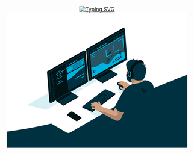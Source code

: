 
<p align="center">
  <a href="https://git.io/typing-svg"><img src="https://readme-typing-svg.demolab.com?font=Nova+Square&weight=900&size=30&duration=3000&pause=1000&color=18EC39DD&center=true&random=false&width=435&lines=Hy+there!;I'm+Dar%C3%ADo+Poves;Welcome+to+my+profile" alt="Typing SVG" /></a>
  <img src="giphy.gif" alt="Descripción del GIF">
</p>


<!--
**dapoves/dapoves** is a ✨ _special_ ✨ repository because its `README.md` (this file) appears on your GitHub profile.

Here are some ideas to get you started:

- 🔭 I’m currently working on ...
- 🌱 I’m currently learning ...
- 👯 I’m looking to collaborate on ...
- 🤔 I’m looking for help with ...
- 💬 Ask me about ...
- 📫 How to reach me: ...
- 😄 Pronouns: ...
- ⚡ Fun fact: ...
-->
